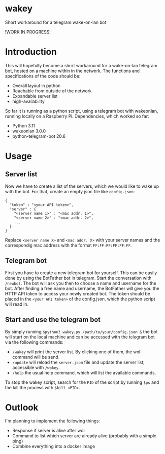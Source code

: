 # wakey
Short workaround for a telegram wake-on-lan bot

!WORK IN PROGRESS!
# Introduction

This will hopefully become a short workaround for a wake-on-lan telegram bot, hosted on a machine within in the network.
The functions and specifications of the code should be:
- Overall layout in python
- Reachable from outside of the network
- Expandable server list
- high-availability

So far it is running as a python script, using a telegram bot with wakeonlan, running locally on a Raspberry Pi.
Dependencies, which worked so far:
- Python 3.11
- wakeonlan 3.0.0
- python-telegram-bot 20.6

# Usage

## Server list
Now we have to create a list of the servers, which we would like to wake up with the bot.
For that, create an empty json file like `config.json`:
```
{
  "token" : "<your API token>",
  "server" : {
    "<server name 1>" : "<mac addr. 1>",
    "<server name 2>" : "<mac addr. 2>",
    ...
  }
}
```
Replace `<server name X>` and `<mac addr. X>` with your server names and the correspondig mac address with the format `FF:FF:FF:FF:FF:FF`.

## Telegram bot
First you have to create a new telegram bot for yourself. This can be easily done by using the BotFather bot in telegram.
Start the conversation with `/newbot`. The bot will ask you then to choose a name and username for the bot.
After finding a free name and username, the BotFather will give you the HTTP API token to access your newly created bot.
The token should be placed in the `<your API token>` of the config.json, which the python script will read in.

## Start and use the telegram bot
By simply running `$python3 wakey.py /path/to/your/config.json &` the bot will start on the local machine and can be accessed with the telegram bot via the following commands:
- `/wakey` will print the server list. By clicking one of them, the wol command will be send.
- `/update` will reload the `server.json` file and update the server list, accessible with `/wakey`.
- `/help` the usual help command, which will list the available commands.

To stop the wakey script, search for the `PID` of the script by running `$ps` and the kill the process with `$kill <PID>`.


# Outlook
I'm planning to implement the following things:
- Response if server is alive after wol
- Command to list which server are already alive (probably with a simple ping)
- Combine everything into a docker image
